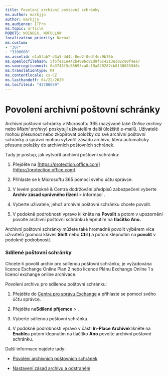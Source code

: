 ```yaml
---
title: Povolení archivní poštovní schránky
ms.author: markjjo
author: markjjo
ms.audience: ITPro
ms.topic: article
ROBOTS: NOINDEX, NOFOLLOW
localization_priority: Normal
ms.custom:
- "307"
- "3100008"
ms.assetid: e1a5fab7-d3a5-4d4c-8ee2-0edf4ec9b76b
ms.openlocfilehash: 5f5fea1e442b489bc81d9f6c4213e302c80f4ea7
ms.sourcegitcommit: 6a3748f5c05693ca0c19a829287cb8f30635940c
ms.translationtype: MT
ms.contentlocale: cs-CZ
ms.lasthandoff: 04/22/2020
ms.locfileid: "43788659"
---
```

# <a name="enable-an-archive-mailbox"></a>Povolení archivní poštovní schránky

Archivní poštovní schránky v Microsoftu 365 (nazývané také *Online archivy* nebo *Místní archivy*) poskytují uživatelům další úložiště e-mailů. Uživatelé mohou přesunout nebo zkopírovat položky do své archivní poštovní schránky a správci mohou vytvořit zásadu archivu, která automaticky přesune položky do archivních poštovních schránek.
  
Tady je postup, jak vytvořit archivní poštovní schránku:
  
1. Přejděte na [https://protection.office.com](https://protection.office.com).

2. Přihlaste se k Microsoftu 365 pomocí svého účtu správce.

3. V levém podokně &amp; Centra dodržování předpisů zabezpečení vyberte **Archiv** **zásad správného řízení** \> informací .

4. Vyberte uživatele, jehož archivní poštovní schránku chcete povolit.

5. V podokně podrobností vpravo klikněte na **Povolit** a potom v upozornění povolte archivní poštovní schránku klepnutím na **tlačítko Ano.**

Archivní poštovní schránky můžete také hromadně povolit výběrem více uživatelů (pomocí kláves **Shift** nebo **Ctrl)** a potom klepnutím na **povolit** v podokně podrobností.
  
### <a name="shared-mailboxes"></a>Sdílené poštovní schránky

Chcete-li povolit archiv pro sdílenou poštovní schránku, je vyžadována licence Exchange Online Plan 2 nebo licence Plánu Exchange Online 1 s licencí exchange online archivace.  

Povolení archivu pro sdílenou poštovní schránku:

1. Přejděte do [Centra pro správu Exchange](https://outlook.office365.com/ecp) a přihlaste se pomocí svého účtu správce.

2. Přejděte na**Sdílené** **příjemce** > .

3. Vyberte sdílenou poštovní schránku.

4. V podokně podrobností vpravo v části **In-Place Archive**klikněte na **Enable**a potom klepnutím na tlačítko **Ano** povolte archivní poštovní schránku.

Další informace najdete tady:
  
- [Povolení archivních poštovních schránek](https://docs.microsoft.com/office365/securitycompliance/enable-archive-mailboxes)

- [Nastavení zásad archivu a odstranění](https://docs.microsoft.com//office365/securitycompliance/set-up-an-archive-and-deletion-policy-for-mailboxes)
